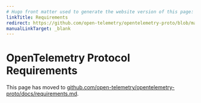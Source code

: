 ```yaml
---
# Hugo front matter used to generate the website version of this page:
linkTitle: Requirements
redirect: https://github.com/open-telemetry/opentelemetry-proto/blob/main/docs/requirements.md 301!
manualLinkTarget: _blank
---
```


# OpenTelemetry Protocol Requirements

This page has moved to
[github.com/open-telemetry/opentelemetry-proto/docs/requirements.md](https://github.com/open-telemetry/opentelemetry-proto/blob/main/docs/requirements.md).
